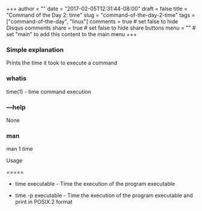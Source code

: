 +++
author = ""
date = "2017-02-05T12:31:44-08:00"
draft = false
title = "Command of the Day 2: time"
slug = "command-of-the-day-2-time"
tags = ["command-of-the-day", "linux"]
comments = true     # set false to hide Disqus comments
share = true        # set false to hide share buttons
menu = ""           # set "main" to add this content to the main menu
+++
### Simple explanation

Prints the time it took to execute a command

### whatis

time(1) - time command execution

### —help

None

### man

man 1 time

Usage

=====

* time executable - Time the execution of the program executable

* time -p executable - Time the execution of the program executable and print in POSIX.2 format